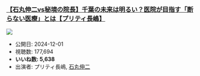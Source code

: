 ### [【石丸伸二vs秘境の院長】千葉の未来は明るい？医院が目指す「断らない医療」とは【プリティ長嶋】](https://www.youtube.com/watch?v=sSC7dELMZXY)
[![](https://img.youtube.com/vi/sSC7dELMZXY/sddefault.jpg)](https://www.youtube.com/watch?v=sSC7dELMZXY)
-   公開日: 2024-12-01
-   視聴数: 177,694
-   **いいね数: 5,638**
-   出演者: プリティ長嶋, [石丸伸二](/rehacq_fan/people/石丸伸二 "wikilink")
